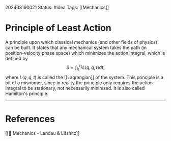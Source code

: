 202403190021
Status: #idea
Tags: [[Mechanics]]

# Principle of Least Action

A principle upon which classical mechanics (and other fields of physics) can be built. It states that any mechanical system takes the path (in position-velocity phase space) which minimizes the action integral, which is defined by
$$S = \int_{t_1}^{t_2}L(q,\dot q, t)dt,$$
where $L(q,\dot q, t)$ is called the [[Lagrangian]] of the system. This principle is a bit of a misnomer, since in reality the principle only requires the action integral to be stationary, not necessarily minimzed. It is also called Hamilton's principle.

___
# References
[[📕 Mechanics - Landau & Lifshitz]]
